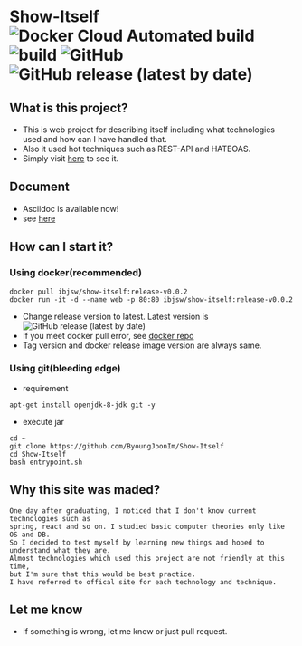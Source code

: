 # Show-Itself ![Docker Cloud Automated build](https://img.shields.io/docker/cloud/automated/ibjsw/show-itself) ![build](https://github.com/ByoungJoonIm/Show-Itself/workflows/build/badge.svg?branch=master) ![GitHub](https://img.shields.io/github/license/byoungjoonim/Show-Itself) ![GitHub release (latest by date)](https://img.shields.io/github/v/release/byoungjoonim/Show-Itself)

## What is this project?
- This is web project for describing itself including what technologies used and how can I have handled that.
- Also it used hot techniques such as REST-API and HATEOAS.
- Simply visit [here](http://bjdev.site) to see it.

## Document
- Asciidoc is available now!
- see [here](http://bjdev.site/docs)

## How can I start it?
### Using docker(recommended)
```
docker pull ibjsw/show-itself:release-v0.0.2
docker run -it -d --name web -p 80:80 ibjsw/show-itself:release-v0.0.2
```
- Change release version to latest. Latest version is ![GitHub release (latest by date)](https://img.shields.io/github/v/release/byoungjoonim/Show-Itself)
- If you meet docker pull error, see [docker repo](https://hub.docker.com/repository/registry-1.docker.io/ibjsw/show-itself/tags?page=1)
- Tag version and docker release image version are always same.

### Using git(bleeding edge)
- requirement
```
apt-get install openjdk-8-jdk git -y
```
- execute jar
```
cd ~
git clone https://github.com/ByoungJoonIm/Show-Itself
cd Show-Itself
bash entrypoint.sh
```

## Why this site was maded?
```
One day after graduating, I noticed that I don't know current technologies such as
spring, react and so on. I studied basic computer theories only like OS and DB.
So I decided to test myself by learning new things and hoped to understand what they are.
Almost technologies which used this project are not friendly at this time,
but I'm sure that this would be best practice.
I have referred to offical site for each technology and technique.
```

## Let me know
- If something is wrong, let me know or just pull request.
